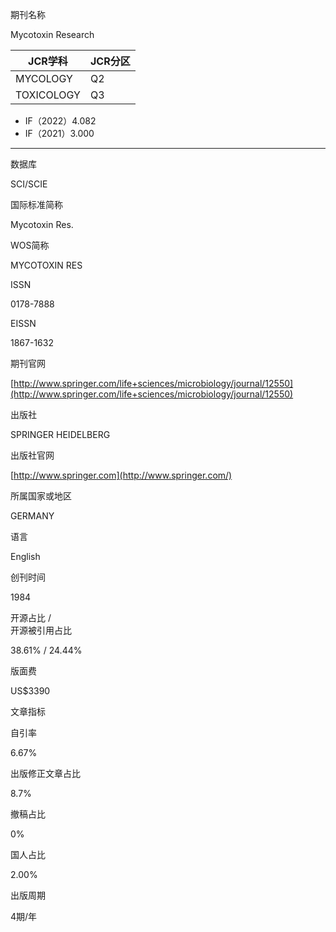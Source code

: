 期刊名称

Mycotoxin Research

| JCR学科 | JCR分区 |
| ---- | ---- |
| MYCOLOGY | Q2 |
| TOXICOLOGY | Q3 |
- IF（2022）4.082
- IF（2021）3.000

---
数据库

SCI/SCIE

国际标准简称

Mycotoxin Res.

WOS简称

MYCOTOXIN RES

ISSN

0178-7888

EISSN

1867-1632

期刊官网

[http://www.springer.com/life+sciences/microbiology/journal/12550](http://www.springer.com/life+sciences/microbiology/journal/12550)

出版社

SPRINGER HEIDELBERG

出版社官网

[http://www.springer.com](http://www.springer.com/)

所属国家或地区

GERMANY

语言

English

创刊时间

1984

开源占比 /  
开源被引用占比

38.61% / 24.44%

版面费

US$3390

文章指标

自引率

6.67%

出版修正文章占比

8.7%

撤稿占比

0%

国人占比

2.00%

出版周期

4期/年